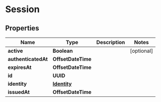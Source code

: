 

# Session


## Properties

Name | Type | Description | Notes
------------ | ------------- | ------------- | -------------
**active** | **Boolean** |  |  [optional]
**authenticatedAt** | **OffsetDateTime** |  | 
**expiresAt** | **OffsetDateTime** |  | 
**id** | **UUID** |  | 
**identity** | [**Identity**](Identity.md) |  | 
**issuedAt** | **OffsetDateTime** |  | 



